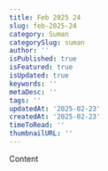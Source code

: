 ```yaml
---
title: Feb 2025 24
slug: feb-2025-24
category: Suman
categorySlug: suman
author: ''
isPublished: true
isFeatured: true
isUpdated: true
keywords: ''
metaDesc: ''
tags: ''
updatedAt: '2025-02-23'
createdAt: '2025-02-23'
timeToRead: ''
thumbnailURL: ''
---
```

<p>Content</p>
